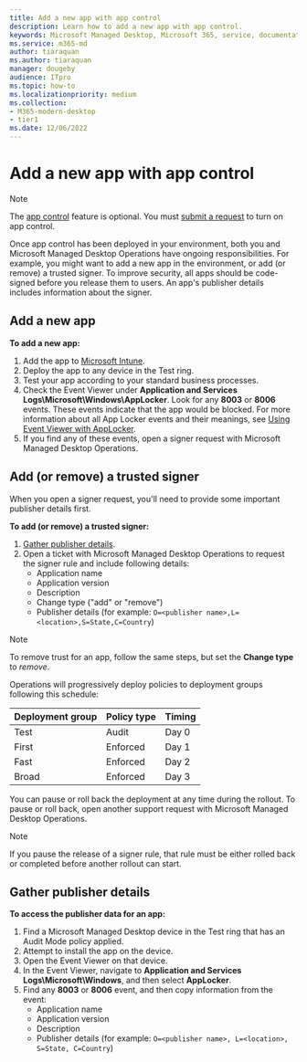 ```yaml
---
title: Add a new app with app control
description: Learn how to add a new app with app control.
keywords: Microsoft Managed Desktop, Microsoft 365, service, documentation
ms.service: m365-md
author: tiaraquan
ms.author: tiaraquan
manager: dougeby
audience: ITpro
ms.topic: how-to
ms.localizationpriority: medium
ms.collection: 
- M365-modern-desktop
- tier1
ms.date: 12/06/2022
---
```


# Add a new app with app control

> [!NOTE]
> The [app control](../prepare/app-control.md) feature is optional. You must [submit a request](../operate/support-request.md) to turn on app control.

Once app control has been deployed in your environment, both you and Microsoft Managed Desktop Operations have ongoing responsibilities. For example, you might want to add a new app in the environment, or add (or remove) a trusted signer. To improve security, all apps should be code-signed before you release them to users. An app's publisher details includes information about the signer.

## Add a new app

**To add a new app:**

1. Add the app to [Microsoft Intune](/mem/intune/apps/apps-win32-app-management).
1. Deploy the app to any device in the Test ring.
1. Test your app according to your standard business processes.
1. Check the Event Viewer under **Application and Services Logs\Microsoft\Windows\AppLocker**. Look for any **8003** or **8006** events. These events indicate that the app would be blocked. For more information about all App Locker events and their meanings, see [Using Event Viewer with AppLocker](/windows/security/threat-protection/windows-defender-application-control/applocker/using-event-viewer-with-applocker).
1. If you find any of these events, open a signer request with Microsoft Managed Desktop Operations.

## Add (or remove) a trusted signer

When you open a signer request, you'll need to provide some important publisher details first.

**To add (or remove) a trusted signer:**

1. [Gather publisher details](#gather-publisher-details).
1. Open a ticket with Microsoft Managed Desktop Operations to request the signer rule and include following details:  
    - Application name
    - Application version
    - Description
    - Change type ("add" or "remove")  
    - Publisher details (for example: `O=<publisher name>,L=<location>,S=State,C=Country`)

> [!NOTE]
> To remove trust for an app, follow the same steps, but set the **Change type** to *remove*.

Operations will progressively deploy policies to deployment groups following this schedule:

|Deployment group|Policy type|Timing|
|---|---|---|
|Test|Audit|Day 0|
|First|Enforced|Day 1|
|Fast|Enforced|Day 2|
|Broad|Enforced|Day 3|

You can pause or roll back the deployment at any time during the rollout. To pause or roll back, open another support request with Microsoft Managed Desktop Operations.

> [!NOTE]
> If you pause the release of a signer rule, that rule must be either rolled back or completed before another rollout can start.

## Gather publisher details

**To access the publisher data for an app:**

1. Find a Microsoft Managed Desktop device in the Test ring that has an Audit Mode policy applied.
1. Attempt to install the app on the device.
1. Open the Event Viewer on that device.
1. In the Event Viewer, navigate to **Application and Services Logs\Microsoft\Windows**, and then select **AppLocker**.
1. Find any **8003** or **8006** event, and then copy information from the event:
    - Application name
    - Application version
    - Description
    - Publisher details (for example: `O=<publisher name>, L=<location>, S=State, C=Country`)

